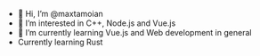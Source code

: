 - 👋 Hi, I’m @maxtamoian
- 👀 I’m interested in C++, Node.js and Vue.js
- 🌱 I’m currently learning Vue.js and Web development in general
- Currently learning Rust

